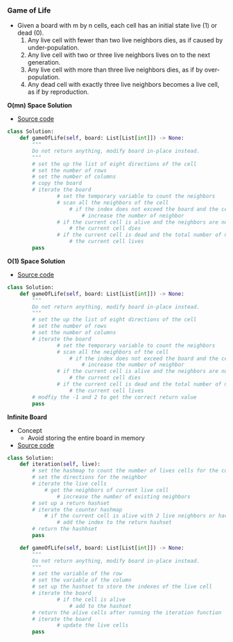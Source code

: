 ### Game of Life
- Given a board with m by n cells, each cell has an initial state live (1) or dead (0).
    1. Any live cell with fewer than two live neighbors dies, as if caused by under-population.
    2. Any live cell with two or three live neighbors lives on to the next generation.
    3. Any live cell with more than three live neighbors dies, as if by over-population.
    4. Any dead cell with exactly three live neighbors becomes a live cell, as if by reproduction.

**O(mn) Space Solution**
- [Source code](source/Space1.py)
```python
class Solution:
    def gameOfLife(self, board: List[List[int]]) -> None:
        """
        Do not return anything, modify board in-place instead.
        """
        # set the up the list of eight directions of the cell
        # set the number of rows
        # set the number of columns
        # copy the board
        # iterate the board
                # set the temporary variable to count the neighbors
                # scan all the neighbors of the cell
                    # if the index does not exceed the board and the cells are alive
                        # increase the number of neighbor
                # if the current cell is alive and the neighbors are not 2 or 3
                    # the current cell dies
                # if the current cell is dead and the total number of neighbors are 3
                    # the current cell lives
        pass
```

**O(1) Space Solution**
- [Source code](source/Space2.py)
```python
class Solution:
    def gameOfLife(self, board: List[List[int]]) -> None:
        """
        Do not return anything, modify board in-place instead.
        """
        # set the up the list of eight directions of the cell
        # set the number of rows
        # set the number of columns
        # iterate the board
                # set the temporary variable to count the neighbors
                # scan all the neighbors of the cell
                    # if the index does not exceed the board and the cells are alive
                        # increase the number of neighbor
                # if the current cell is alive and the neighbors are not 2 or 3
                    # the current cell dies
                # if the current cell is dead and the total number of neighbors are 3
                    # the current cell lives
        # modfiy the -1 and 2 to get the correct return value
        pass
```

**Infinite Board**
- Concept
    - Avoid storing the entire board in memory 
- [Source code](source/Infinite.py)

```python 
class Solution:
    def iteration(self, live):
        # set the hashmap to count the number of lives cells for the current cell
        # set the directions for the neighbor
        # iterate the live cells
            # get the neighbors of current live cell
                # increase the number of existing neighbors
        # set up a return hashset
        # iterate the counter hashmap
            # if the current cell is alive with 2 live neighbors or have 3 live neighbors
                # add the index to the return hashset
        # return the hashhset
        pass

    def gameOfLife(self, board: List[List[int]]) -> None:
        """
        Do not return anything, modify board in-place instead.
        """
        # set the variable of the row
        # set the variable of the column
        # set up the hashset to store the indexes of the live cell
        # iterate the board
                # if the cell is alive
                    # add to the hashset
        # return the alive cells after running the iteration function
        # iterate the board
                # update the live cells
        pass
```
